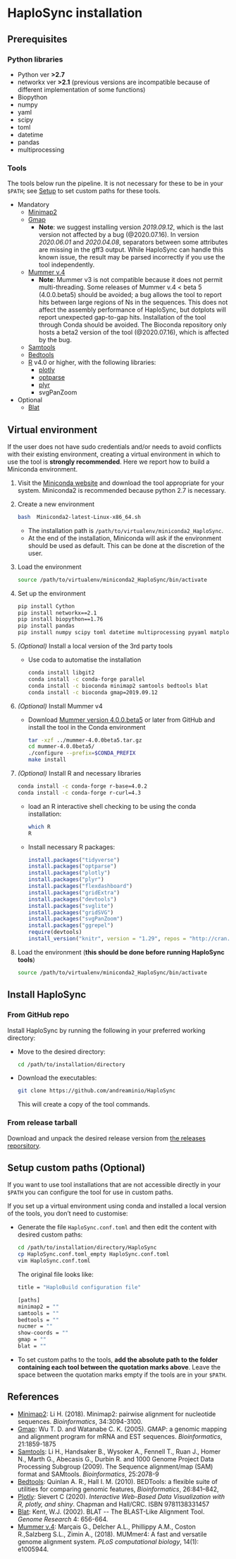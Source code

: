 # HaploSync installation

## Prerequisites

### Python libraries

  - Python ver **>2.7**
  - networkx ver **>2.1** (previous versions are incompatible because of different implementation of some functions)
  - Biopython
  - numpy
  - yaml
  - scipy
  - toml
  - datetime
  - pandas
  - multiprocessing

### Tools

The tools below run the pipeline. It is not necessary for these to be in your `$PATH`; see [Setup](#Setup) to set custom paths for these tools.

* Mandatory
  * [Minimap2](https://github.com/lh3/minimap2)
  * [Gmap](http://research-pub.gene.com/gmap/)
    * **Note**: we suggest installing version *2019.09.12*, which is the last version not affected by a bug (@2020.07.16). In version *2020.06.01* and *2020.04.08*, separators between some attributes are missing in the gff3 output. While HaploSync can handle this known issue, the result may be parsed incorrectly if you use the tool independently.
  * [Mummer v.4](https://mummer4.github.io/)
    * **Note**: Mummer v3 is not compatible because it does not permit multi-threading. Some releases of Mummer v.4 < beta 5 (4.0.0.beta5) should be avoided; a bug allows the tool to report hits between large regions of Ns in the sequences. This does not affect the assembly performance of HaploSync, but dotplots will report unexpected gap-to-gap hits. Installation of the tool through Conda should be avoided. The Bioconda repository only hosts a beta2 version of the tool (@2020.07.16), which is affected by the bug.   
  * [Samtools](https://github.com/samtools)
  * [Bedtools](https://bedtools.readthedocs.io/en/latest/) 
  * [R](https://www.r-project.org/) v4.0 or higher, with the following libraries: 
    * [plotly](https://plotly-r.com/)
    * [optparse](https://github.com/trevorld/r-optparse) 
    * [plyr](https://github.com/hadley/plyr)
    * svgPanZoom
* Optional
  * [Blat](http://www.kentinformatics.com/)

## Virtual environment

If the user does not have sudo credentials and/or needs to avoid conflicts with their existing environment, creating a virtual environment in which to use the tool is **strongly recommended**. Here we report how to build a Miniconda environment.

1. Visit the [Miniconda website](https://docs.conda.io/en/latest/miniconda.html) and download the tool appropriate for your system. Miniconda2 is recommended because python 2.7 is necessary.

2. Create a new environment

   ```bash
   bash  Miniconda2-latest-Linux-x86_64.sh
   ```

   * The installation path is `/path/to/virtualenv/miniconda2_HaploSync`.
   * At the end of the installation, Miniconda will ask if the environment should be used as default. This can be done at the discretion of the user.

3. Load the environment

   ```bash
   source /path/to/virtualenv/miniconda2_HaploSync/bin/activate
   ```

4. Set up the environment

   ```bash
   pip install Cython
   pip install networkx==2.1
   pip install biopython==1.76
   pip install pandas
   pip install numpy scipy toml datetime multiprocessing pyyaml matplotlib
   ```

5. _(Optional)_ Install a local version of the 3rd party tools

   * Use coda to automatise the installation

     ```bash
     conda install libgit2
     conda install -c conda-forge parallel
     conda install -c bioconda minimap2 samtools bedtools blat
     conda install -c bioconda gmap=2019.09.12
     ```

6. _(Optional)_ Install Mummer v4

   * Download [Mummer version 4.0.0.beta5](https://github.com/mummer4/mummer/releases/tag/v4.0.0.beta5) or later from GitHub and install the tool in the Conda environment 

     ```bash
     tar -xzf ../mummer-4.0.0beta5.tar.gz
     cd mummer-4.0.0beta5/
     ./configure --prefix=$CONDA_PREFIX
     make install
     ```
   
7. _(Optional)_ Install R and necessary libraries

     ```bash
     conda install -c conda-forge r-base=4.0.2
     conda install -c conda-forge r-curl=4.3
     ```

     * load an R interactive shell checking to be using the conda installation:

       ```bash
       which R
       R
       ```

     * Install necessary R packages:

       ```R
       install.packages("tidyverse")
       install.packages("optparse")
       install.packages("plotly")
       install.packages("plyr")
       install.packages("flexdashboard")
       install.packages("gridExtra")
       install.packages("devtools")
       install.packages("svglite")
       install.packages("gridSVG")
       install.packages("svgPanZoom")
       install.packages("ggrepel")
       require(devtools)
       install_version("knitr", version = "1.29", repos = "http://cran.us.r-project.org")
       ```

8. Load the environment (**this should be done before running HaploSync tools**)

   ```bash
   source /path/to/virtualenv/miniconda2_HaploSync/bin/activate
   ```

## Install HaploSync

### From GitHub repo

Install HaploSync by running the following in your preferred working directory:

* Move to the desired directory:

  ```bash
  cd /path/to/installation/directory
  ```

* Download the executables:

  ```bash
  git clone https://github.com/andreaminio/HaploSync
  ```

  This will create a copy of the tool commands.

### From release tarball

Download and unpack the desired release version from [the releases reporsitory](https://github.com/andreaminio/HaploSync/releases).

## Setup custom paths (Optional)

If you want to use tool installations that are not accessible directly in your `$PATH` you can configure the tool for use in custom paths.

If you set up a virtual environment using conda and installed a local version of the tools, you don’t need to customise:

* Generate the file `HaploSync.conf.toml` and then edit the content with desired custom paths:

  ```bash
  cd /path/to/installation/directory/HaploSync
  cp HaploSync.conf.toml_empty HaploSync.conf.toml
  vim HaploSync.conf.toml
  ```

  The original file looks like:

  ```bash 
  title = "HaploBuild configuration file"
  
  [paths]
  minimap2 = ""
  samtools = ""
  bedtools = ""
  nucmer = ""
  show-coords = ""
  gmap = ""
  blat = ""
  ```

* To set custom paths to the tools, **add the absolute path to the folder containing each tool between the quotation marks above**. Leave the space between the quotation marks empty if the tools are in your `$PATH`.

## References

* [Minimap2](https://github.com/lh3/minimap2): Li H. (2018). Minimap2: pairwise alignment for nucleotide sequences. *Bioinformatics*, 34:3094-3100.
* [Gmap](http://research-pub.gene.com/gmap/): Wu T. D. and Watanabe C. K. (2005). GMAP: a genomic mapping and alignment program for mRNA and EST sequences. *Bioinformatics*, 21:1859-1875
* [Samtools](https://github.com/samtools): Li H., Handsaker B., Wysoker A., Fennell T., Ruan J., Homer N., Marth G., Abecasis G., Durbin R. and 1000 Genome Project Data Processing Subgroup (2009). The Sequence alignment/map (SAM) format and SAMtools. *Bioinformatics*, 25:2078-9 
* [Bedtools](https://bedtools.readthedocs.io/en/latest/): Quinlan A. R., Hall I. M. (2010). BEDTools: a flexible suite of utilities for comparing genomic features, *Bioinformatics*, 26:841–842,
* [Plotly](https://plotly-r.com/): Sievert C (2020). *Interactive Web-Based Data Visualization with R, plotly, and shiny*. Chapman and Hall/CRC. ISBN 9781138331457
* [Blat](http://www.kentinformatics.com/): Kent, W.J. (2002). BLAT -- The BLAST-Like Alignment Tool. *Genome Research* 4: 656-664.
* [Mummer v.4](https://mummer4.github.io/): Marçais G., Delcher A.L., Phillippy A.M., Coston R.,Salzberg S.L., Zimin A., (2018). MUMmer4: A fast and versatile genome alignment system. *PLoS computational biology*, 14(1): e1005944.
